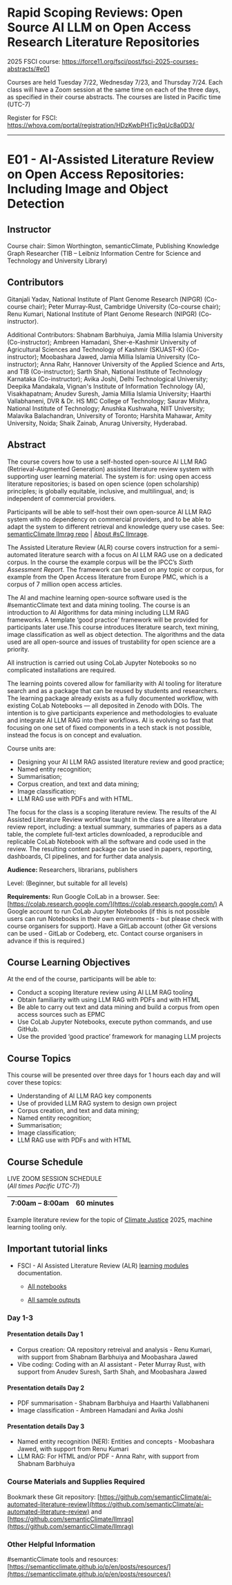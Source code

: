 # Rapid Scoping Reviews: Open Source AI LLM on Open Access Research Literature Repositories 

2025 FSCI course: https://force11.org/fsci/post/fsci-2025-courses-abstracts/#e01 

Courses are held Tuesday 7/22, Wednesday 7/23, and Thursday 7/24.  Each class will have a Zoom session at the same time on each of the three days, as specified in their course abstracts.  The courses are listed in Pacific time (UTC-7)

Register for FSCI: https://whova.com/portal/registration/HDzKwbPHTjc9qUc8a0D3/

---

# E01 \- AI-Assisted Literature Review on Open Access Repositories: Including Image and Object Detection

## Instructor

Course chair: Simon Worthington, semanticClimate, Publishing Knowledge Graph Researcher (TIB – Leibniz Information Centre for Science and Technology and University Library)

## Contributors

Gitanjali Yadav, National Institute of Plant Genome Research (NIPGR) (Co-course chair); Peter Murray-Rust, Cambridge University (Co-course chair); Renu Kumari, National Institute of Plant Genome Research (NIPGR) (Co-instructor).

Additional Contributors: Shabnam Barbhuiya, Jamia Millia Islamia University (Co-instructor); Ambreen Hamadani, Sher-e-Kashmir University of Agricultural Sciences and Technology of Kashmir (SKUAST-K) (Co-instructor); Moobashara Jawed, Jamia Millia Islamia University (Co-instructor); Anna Rahr, Hannover University of the Applied Science and Arts, and TIB (Co-instructor); Sarth Shah, National Institute of Technology Karnataka (Co-instructor); Avika Joshi, Delhi Technological University; Deepika Mandakala, Vignan's Institute of Information Technology (A), Visakhapatnam; Anudev Suresh, Jamia Millia Islamia University; Haarthi Vallabhaneni, DVR & Dr. HS MIC College of Technology; Saurav Mishra, National Institute of Technology; Anushka Kushwaha, NIIT University; Malavika Balachandran, University of Toronto; Harshita Mahawar, Amity University, Noida; Shaik Zainab, Anurag University, Hyderabad. 

## Abstract

The course covers how to use a self-hosted open-source AI LLM RAG (Retrieval-Augmented Generation) assisted literature review system with supporting user learning material. The system is for: using open access literature repositories; is based on open science (open scholarship) principles; is globally equitable, inclusive, and multilingual, and; is independent of commercial providers.

Participants will be able to self-host their own open-source AI LLM RAG system with no dependency on commercial providers, and to be able to adapt the system to different retrieval and knowledge query use cases. See: [semanticClimate llmrag repo](https://github.com/semanticClimate/llmrag) | [About #sC llmrage](/open-source-ai-llm.md).

The Assisted Literature Review (ALR) course covers instruction for a semi-automated literature search with a focus on AI LLM RAG use on a dedicated corpus. In the course the example corpus will be the IPCC’s *Sixth Assessment Report*. The framework can be used on any topic or corpus, for example from the Open Access literature from Europe PMC, which is a corpus of 7 million open access articles.

The AI and machine learning open-source software used is the \#semanticClimate text and data mining tooling. The course is an introduction to AI Algorithms for data mining including LLM RAG frameworks. A template ‘good practice’ framework will be provided for participants later use.This course introduces literature search, text mining, image classification as well as object detection. The algorithms and the data used are all open-source and issues of trustability for open science are a priority.

All instruction is carried out using CoLab Jupyter Notebooks so no complicated installations are required.

The learning points covered allow for familiarity with AI tooling for literature search and as a package that can be reused by students and researchers. The learning package already exists as a fully documented workflow, with existing CoLab Notebooks — all deposited in Zenodo with DOIs. The intention is to give participants experience and methodologies to evaluate and integrate AI LLM RAG into their workflows. AI is evolving so fast that focusing on one set of fixed components in a tech stack is not possible, instead the focus is on concept and evaluation.

Course units are:

* Designing your AI LLM RAG assisted literature review and good practice;  
* Named entity recognition;  
* Summarisation;  
* Corpus creation, and text and data mining;  
* Image classification;  
* LLM RAG use with PDFs and with HTML.

The focus for the class is a scoping literature review. The results of the AI Assisted Literature Review workflow taught in the class are a literature review report, including: a textual summary, summaries of papers as a data table, the complete full-text articles downloaded, a reproducible and replicable CoLab Notebook with all the software and code used in the review. The resulting content package can be used in papers, reporting, dashboards, CI pipelines, and for further data analysis.

**Audience:** Researchers, librarians, publishers

Level: (Beginner, but suitable for all levels)

**Requirements:** Run Google ColLab in a browser. See: [https://colab.research.google.com/](https://colab.research.google.com/) A Google account to run CoLab Jupyter Notebooks (if this is not possible users can run Notebooks in their own environments \- but please check with course organisers for support). Have a GitLab account (other Git versions can be used \- GitLab or Codeberg, etc. Contact course organisers in advance if this is required.)

## Course Learning Objectives

At the end of the course, participants will be able to:

* Conduct a scoping literature review using AI LLM RAG tooling  
* Obtain familiarity with using LLM RAG with PDFs and with HTML  
* Be able to carry out text and data mining and build a corpus from open access sources such as EPMC  
* Use CoLab Jupyter Notebooks, execute python commands, and use GitHub.  
* Use the provided ‘good practice’ framework for managing LLM projects

## Course Topics

This course will be presented over three days for 1 hours each day and will cover these  topics:

* Understanding of AI LLM RAG key components  
* Use of provided LLM RAG system to design own project  
* Corpus creation, and text and data mining;  
* Named entity recognition;  
* Summarisation;  
* Image classification;  
* LLM RAG use with PDFs and with HTML

## Course Schedule

LIVE ZOOM SESSION SCHEDULE  
(*All times Pacific   UTC-7)*)

| 7:00am – 8:00am | 60 minutes |
| :---- | :---: |

Example literature review for the topic of [Climate Justice](https://github.com/semanticClimate/JEP-article/blob/main/climate_justice_demo_sC_tools.ipynb) 2025, machine learning tooling only.

## Important tutorial links

  - FSCI - AI Assisted Literature Review (ALR) [learning modules](/fsci-learning-modules.md) documentation.

    - [All notebooks](/notebooks)

    - [All sample outputs](/outputs)

### Day 1-3

#### Presentation details Day 1

* Corpus creation: OA repository retreival and analysis - Renu Kumari, with support from Shabnam Barbhuiya and Moobashara Jawed
* Vibe coding: Coding with an AI assistant - Peter Murray Rust, with support from Anudev Suresh, Sarth Shah, and Moobashara Jawed

#### Presentation details Day 2

* PDF summarisation - Shabnam Barbhuiya and Haarthi Vallabhaneni
* Image classification - Ambreen Hamadani and Avika Joshi

#### Presentation details Day 3

* Named entity recognition (NER): Entities and concepts - Moobashara Jawed, with support from Renu Kumari
* LLM RAG: For HTML and/or PDF - Anna Rahr, with support from Shabnam Barbhuiya 

### Course Materials and Supplies Required  

Bookmark these Git repository: [https://github.com/semanticClimate/ai-automated-literature-review](https://github.com/semanticClimate/ai-automated-literature-review) and [https://github.com/semanticClimate/llmrag](https://github.com/semanticClimate/llmrag) 

### Other Helpful Information

\#semanticClimate tools and resources: [https://semanticclimate.github.io/p/en/posts/resources/](https://semanticclimate.github.io/p/en/posts/resources/) 


